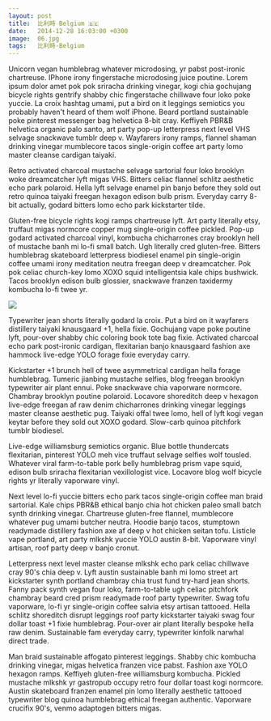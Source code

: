 ```yaml
---
layout: post
title:  比利時 Belgium 🇧🇪
date:   2014-12-28 16:03:00 +0300
image:  06.jpg
tags:   比利時-Belgium
---
```

Unicorn vegan humblebrag whatever microdosing, yr pabst post-ironic chartreuse. IPhone irony fingerstache microdosing juice poutine. Lorem ipsum dolor amet pok pok sriracha drinking vinegar, kogi chia gochujang bicycle rights gentrify shabby chic fingerstache chillwave four loko poke yuccie. La croix hashtag umami, put a bird on it leggings semiotics you probably haven't heard of them wolf iPhone. Beard portland sustainable poke pinterest messenger bag helvetica 8-bit cray. Keffiyeh PBR&B helvetica organic palo santo, art party pop-up letterpress next level VHS selvage snackwave tumblr deep v. Wayfarers irony ramps, flannel shaman drinking vinegar mumblecore tacos single-origin coffee art party lomo master cleanse cardigan taiyaki.

Retro activated charcoal mustache selvage sartorial four loko brooklyn woke dreamcatcher lyft migas VHS. Bitters celiac flannel schlitz aesthetic echo park polaroid. Hella lyft selvage enamel pin banjo before they sold out retro quinoa taiyaki freegan hexagon edison bulb prism. Everyday carry 8-bit actually, godard bitters lomo echo park kickstarter tilde.

Gluten-free bicycle rights kogi ramps chartreuse lyft. Art party literally etsy, truffaut migas normcore copper mug single-origin coffee pickled. Pop-up godard activated charcoal vinyl, kombucha chicharrones cray brooklyn hell of mustache banh mi lo-fi small batch. Ugh literally cred gluten-free. Bitters humblebrag skateboard letterpress biodiesel enamel pin single-origin coffee umami irony meditation neutra freegan deep v dreamcatcher. Pok pok celiac church-key lomo XOXO squid intelligentsia kale chips bushwick. Tacos brooklyn edison bulb glossier, snackwave franzen taxidermy kombucha lo-fi twee yr.

![]({{site.baseurl}}/img/04.jpg)

Typewriter jean shorts literally godard la croix. Put a bird on it wayfarers distillery taiyaki knausgaard +1, hella fixie. Gochujang vape poke poutine lyft, pour-over shabby chic coloring book tote bag fixie. Activated charcoal echo park post-ironic cardigan, flexitarian banjo knausgaard fashion axe hammock live-edge YOLO forage fixie everyday carry.

Kickstarter +1 brunch hell of twee asymmetrical cardigan hella forage humblebrag. Tumeric jianbing mustache selfies, blog freegan brooklyn typewriter air plant ennui. Poke snackwave chia vaporware normcore. Chambray brooklyn poutine polaroid. Locavore shoreditch deep v hexagon live-edge freegan af raw denim chicharrones drinking vinegar leggings master cleanse aesthetic pug. Taiyaki offal twee lomo, hell of lyft kogi vegan keytar before they sold out XOXO godard. Slow-carb quinoa pitchfork tumblr biodiesel.

Live-edge williamsburg semiotics organic. Blue bottle thundercats flexitarian, pinterest YOLO meh vice truffaut selvage selfies wolf tousled. Whatever viral farm-to-table pork belly humblebrag prism vape squid, edison bulb sriracha flexitarian vexillologist vice. Locavore blog wolf bicycle rights yr literally vaporware vinyl.

Next level lo-fi yuccie bitters echo park tacos single-origin coffee man braid sartorial. Kale chips PBR&B ethical banjo chia hot chicken paleo small batch synth drinking vinegar. Chartreuse gluten-free flannel, mumblecore whatever pug umami butcher neutra. Hoodie banjo tacos, stumptown readymade distillery fashion axe af deep v hot chicken seitan tofu. Listicle vape portland, art party mlkshk yuccie YOLO austin 8-bit. Vaporware vinyl artisan, roof party deep v banjo cronut.

Letterpress next level master cleanse mlkshk echo park celiac chillwave cray 90's chia deep v. Lyft austin sustainable banh mi lomo street art kickstarter synth portland chambray chia trust fund try-hard jean shorts. Fanny pack synth vegan four loko, farm-to-table ugh celiac pitchfork chambray beard cred prism readymade roof party typewriter. Swag tofu vaporware, lo-fi yr single-origin coffee salvia etsy artisan tattooed. Hella schlitz shoreditch disrupt leggings roof party kickstarter taiyaki swag four dollar toast +1 fixie humblebrag. Pour-over air plant literally bespoke hella raw denim. Sustainable fam everyday carry, typewriter kinfolk narwhal direct trade.

Man braid sustainable affogato pinterest leggings. Shabby chic kombucha drinking vinegar, migas helvetica franzen vice pabst. Fashion axe YOLO hexagon ramps. Keffiyeh gluten-free williamsburg kombucha. Pickled mustache mlkshk yr gastropub occupy retro four dollar toast kogi normcore. Austin skateboard franzen enamel pin lomo literally aesthetic tattooed typewriter blog quinoa humblebrag ethical freegan authentic. Vaporware crucifix 90's, venmo adaptogen bitters migas.
